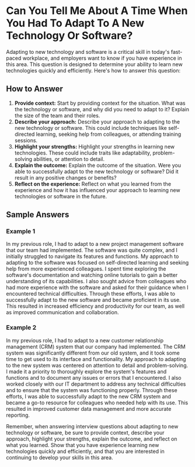 Can You Tell Me About A Time When You Had To Adapt To A New Technology Or Software?
========================================================================================================

Adapting to new technology and software is a critical skill in today's fast-paced workplace, and employers want to know if you have experience in this area. This question is designed to determine your ability to learn new technologies quickly and efficiently. Here's how to answer this question:

How to Answer
-------------

1. **Provide context:** Start by providing context for the situation. What was the technology or software, and why did you need to adapt to it? Explain the size of the team and their roles.
2. **Describe your approach:** Describe your approach to adapting to the new technology or software. This could include techniques like self-directed learning, seeking help from colleagues, or attending training sessions.
3. **Highlight your strengths:** Highlight your strengths in learning new technologies. These could include traits like adaptability, problem-solving abilities, or attention to detail.
4. **Explain the outcome:** Explain the outcome of the situation. Were you able to successfully adapt to the new technology or software? Did it result in any positive changes or benefits?
5. **Reflect on the experience:** Reflect on what you learned from the experience and how it has influenced your approach to learning new technologies or software in the future.

Sample Answers
--------------

### Example 1

In my previous role, I had to adapt to a new project management software that our team had implemented. The software was quite complex, and I initially struggled to navigate its features and functions. My approach to adapting to the software was focused on self-directed learning and seeking help from more experienced colleagues. I spent time exploring the software's documentation and watching online tutorials to gain a better understanding of its capabilities. I also sought advice from colleagues who had more experience with the software and asked for their guidance when I encountered technical difficulties. Through these efforts, I was able to successfully adapt to the new software and became proficient in its use. This resulted in increased efficiency and productivity for our team, as well as improved communication and collaboration.

### Example 2

In my previous role, I had to adapt to a new customer relationship management (CRM) system that our company had implemented. The CRM system was significantly different from our old system, and it took some time to get used to its interface and functionality. My approach to adapting to the new system was centered on attention to detail and problem-solving. I made it a priority to thoroughly explore the system's features and functions and to document any issues or errors that I encountered. I also worked closely with our IT department to address any technical difficulties and to ensure that the system was functioning properly. Through these efforts, I was able to successfully adapt to the new CRM system and became a go-to resource for colleagues who needed help with its use. This resulted in improved customer data management and more accurate reporting.

Remember, when answering interview questions about adapting to new technology or software, be sure to provide context, describe your approach, highlight your strengths, explain the outcome, and reflect on what you learned. Show that you have experience learning new technologies quickly and efficiently, and that you are interested in continuing to develop your skills in this area.
